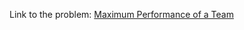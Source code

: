 Link to the problem: [Maximum Performance of a Team](https://leetcode.com/problems/maximum-performance-of-a-team/)